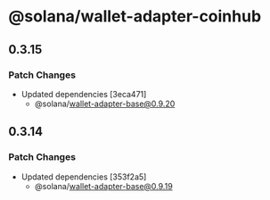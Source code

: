 # @solana/wallet-adapter-coinhub

## 0.3.15

### Patch Changes

-   Updated dependencies [3eca471]
    -   @solana/wallet-adapter-base@0.9.20

## 0.3.14

### Patch Changes

-   Updated dependencies [353f2a5]
    -   @solana/wallet-adapter-base@0.9.19
